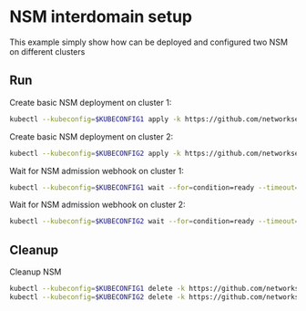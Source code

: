 # NSM interdomain setup


This example simply show how can be deployed and configured two NSM on different clusters

## Run

Create basic NSM deployment on cluster 1:

```bash
kubectl --kubeconfig=$KUBECONFIG1 apply -k https://github.com/networkservicemesh/deployments-k8s/examples/interdomain/nsm/cluster1?ref=7df52c06c6971f6500f3ac50189ad67e77b5b8e8
```

Create basic NSM deployment on cluster 2:

```bash
kubectl --kubeconfig=$KUBECONFIG2 apply -k https://github.com/networkservicemesh/deployments-k8s/examples/interdomain/nsm/cluster2?ref=7df52c06c6971f6500f3ac50189ad67e77b5b8e8
```

Wait for NSM admission webhook on cluster 1:

```bash
kubectl --kubeconfig=$KUBECONFIG1 wait --for=condition=ready --timeout=1m pod -n nsm-system -l app=admission-webhook-k8s
```

Wait for NSM admission webhook on cluster 2:

```bash
kubectl --kubeconfig=$KUBECONFIG2 wait --for=condition=ready --timeout=1m pod -n nsm-system -l app=admission-webhook-k8s
```

## Cleanup

Cleanup NSM
```bash
kubectl --kubeconfig=$KUBECONFIG1 delete -k https://github.com/networkservicemesh/deployments-k8s/examples/interdomain/nsm/cluster1?ref=7df52c06c6971f6500f3ac50189ad67e77b5b8e8
kubectl --kubeconfig=$KUBECONFIG2 delete -k https://github.com/networkservicemesh/deployments-k8s/examples/interdomain/nsm/cluster2?ref=7df52c06c6971f6500f3ac50189ad67e77b5b8e8
```
